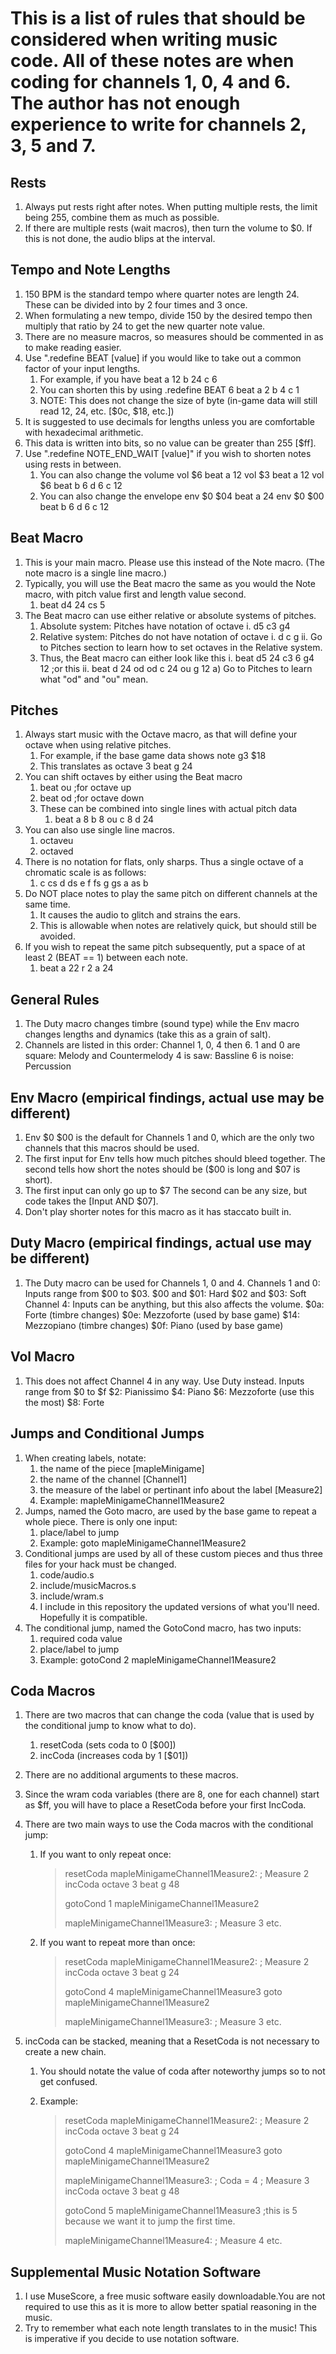 This is a list of rules that should be considered when writing music code.
All of these notes are when coding for channels 1, 0, 4 and 6.
The author has not enough experience to write for channels 2, 3, 5 and 7.
==============================================================================

Rests
---------------------------------
1. Always put rests right after notes. When putting multiple rests, the limit being 255, combine them as much as possible.
2. If there are multiple rests (wait macros), then turn the volume to $0. If this is not done, the audio blips at the interval.


Tempo and Note Lengths
---------------------------------
1. 150 BPM is the standard tempo where quarter notes are length 24. These can be divided into by 2 four times and 3 once.
2. When formulating a new tempo, divide 150 by the desired tempo then multiply that ratio by 24 to get the new quarter note value.
3. There are no measure macros, so measures should be commented in as to make reading easier.
4. Use ".redefine BEAT [value] if you would like to take out a common factor of your input lengths.
	1. For example, if you have
		beat a 12 b 24 c 6
	2. You can shorten this by using
		.redefine BEAT 6
		beat a 2 b 4 c 1
	3. NOTE: This does not change the size of byte (in-game data will still read 12, 24, etc. [$0c, $18, etc.])
5. It is suggested to use decimals for lengths unless you are comfortable with hexadecimal arithmetic.
6. This data is written into bits, so no value can be greater than 255 [$ff].
7. Use ".redefine NOTE_END_WAIT [value]" if you wish to shorten notes using rests in between.
	1. You can also change the volume
		vol $6
		beat a 12
		vol $3
		beat a 12
		vol $6
		beat b 6 d 6 c 12
	2. You can also change the envelope
		env $0 $04
		beat a 24
		env $0 $00
		beat b 6 d 6 c 12

Beat Macro
---------------------------------
1. This is your main macro. Please use this instead of the Note macro. (The note macro is a single line macro.)
2. Typically, you will use the Beat macro the same as you would the Note macro, with pitch value first and length value second.
	1. beat d4 24 cs 5
3. The Beat macro can use either relative or absolute systems of pitches.
	1. Absolute system: Pitches have notation of octave
		i. d5 c3 g4
	2. Relative system: Pitches do not have notation of octave
		i. d c g
		ii. Go to Pitches section to learn how to set octaves in the Relative system.
	3. Thus, the Beat macro can either look like this
		i. beat d5 24 c3 6 g4 12	;or this
		ii. beat d 24 od od c 24 ou g 12
			a) Go to Pitches to learn what "od" and "ou" mean.


Pitches
---------------------------------
1. Always start music with the Octave macro, as that will define your octave when using relative pitches.
	1. For example, if the base game data shows
		note g3 $18
	2. This translates as
		octave 3
		beat g 24
2. You can shift octaves by either using the Beat macro
	1. beat ou		;for octave up
	2. beat od		;for octave down
	3. These can be combined into single lines with actual pitch data
		1. beat a 8 b 8 ou c 8 d 24
3. You can also use single line macros.
	1. octaveu
	2. octaved
4. There is no notation for flats, only sharps. Thus a single octave of a chromatic scale is as follows:
	1. c cs d ds e f fs g gs a as b
5. Do NOT place notes to play the same pitch on different channels at the same time.
	1. It causes the audio to glitch and strains the ears.
	2. This is allowable when notes are relatively quick, but should still be avoided.
6. If you wish to repeat the same pitch subsequently, put a space of at least 2 (BEAT == 1) between each note.
	1. beat a 22 r 2 a 24



General Rules
---------------------------------
1. The Duty macro changes timbre (sound type) while the Env macro changes lengths and dynamics (take this as a grain of salt).
2. Channels are listed in this order: Channel 1, 0, 4 then 6.
	1 and 0 are square: 	Melody and Countermelody
	4 is saw:		Bassline
	6 is noise:		Percussion


Env Macro		(empirical findings, actual use may be different)
-------------------------------------------------------------------------
1. Env $0 $00 is the default for Channels 1 and 0, which are the only two channels that this macros should be used.
2. The first input for Env tells how much pitches should bleed together.
	The second tells how short the notes should be ($00 is long and $07 is short).
3. The first input can only go up to $7
	The second can be any size, but code takes the [Input AND $07].
4. Don't play shorter notes for this macro as it has staccato built in.

Duty Macro		(empirical findings, actual use may be different)
--------------------------------------------------------------------------
1. The Duty macro can be used for Channels 1, 0 and 4.
	Channels 1 and 0: Inputs range from $00 to $03.
		$00 and $01: Hard
		$02 and $03: Soft
	Channel 4: Inputs can be anything, but this also affects the volume.
		$0a: Forte	(timbre changes)
		$0e: Mezzoforte	(used by base game)
		$14: Mezzopiano (timbre changes)
		$0f: Piano	(used by base game)


Vol Macro
---------------------------------
1. This does not affect Channel 4 in any way. Use Duty instead.
	Inputs range from $0 to $f
		$2: Pianissimo
		$4: Piano
		$6: Mezzoforte (use this the most)
		$8: Forte

Jumps and Conditional Jumps
---------------------------------
1. When creating labels, notate:
	1. the name of the piece				                    	[mapleMinigame]
	2. the name of the channel 				                    	[Channel1]
	3. the measure of the label or pertinant info about the label	[Measure2]
	4. Example:							 mapleMinigameChannel1Measure2
2. Jumps, named the Goto macro, are used by the base game to repeat a whole piece. There is only one input:
	1. place/label to jump
	2. Example:							goto mapleMinigameChannel1Measure2
3. Conditional jumps are used by all of these custom pieces and thus three files for your hack must be changed.
	1. code/audio.s
	2. include/musicMacros.s
	3. include/wram.s
	4. I include in this repository the updated versions of what you'll need. Hopefully it is compatible.
4. The conditional jump, named the GotoCond macro, has two inputs:
	1. required coda value
	2. place/label to jump
	3. Example:			 				gotoCond 2 mapleMinigameChannel1Measure2


Coda Macros
---------------------------------
1. There are two macros that can change the coda (value that is used by the conditional jump to know what to do).
	1. resetCoda		(sets coda to 0 [$00])
	2. incCoda		(increases coda by 1 [$01])
2. There are no additional arguments to these macros.
3. Since the wram coda variables (there are 8, one for each channel) start as $ff, you will have to place a 
	ResetCoda before your first IncCoda.
4. There are two main ways to use the Coda macros with the conditional jump:
	1. If you want to only repeat once:

		>	resetCoda
		>mapleMinigameChannel1Measure2:
        >; Measure 2
		>	incCoda
		>	octave 3
		>	beat g 48
		>	
		>	gotoCond 1 mapleMinigameChannel1Measure2
        >
		>mapleMinigameChannel1Measure3:
        >; Measure 3
		>	etc.

	2. If you want to repeat more than once:

		>	resetCoda
		>mapleMinigameChannel1Measure2:
		>; Measure 2
		>	incCoda
		>	octave 3
		>	beat g 24
		>	
		>	gotoCond 4 mapleMinigameChannel1Measure3
		>	goto mapleMinigameChannel1Measure2
		>
		>mapleMinigameChannel1Measure3:
		>; Measure 3
		>	etc.

5. incCoda can be stacked, meaning that a ResetCoda is not necessary to create a new chain.
	1. You should notate the value of coda after noteworthy jumps so to not get confused.
	2. Example:

		>	resetCoda
		>mapleMinigameChannel1Measure2:
		>; Measure 2
		>	incCoda
		>	octave 3
		>	beat g 24
		>	
		>	gotoCond 4 mapleMinigameChannel1Measure3
		>	goto mapleMinigameChannel1Measure2
		>
		>mapleMinigameChannel1Measure3:
		>; Coda = 4
		>; Measure 3
		>	incCoda
		>	octave 3
		>	beat g 48
		>	
		>	gotoCond 5 mapleMinigameChannel1Measure3		;this is 5 because we want it to jump the first time.
        >
		>mapleMinigameChannel1Measure4:
		>; Measure 4
		>	etc.

Supplemental Music Notation Software
--------------------------------------
1. I use MuseScore, a free music software easily downloadable.You are not required to use this as it is more to allow
	better spatial reasoning in the music.
2. Try to remember what each note length translates to in the music! This is imperative if you decide to use notation software.
	
	













